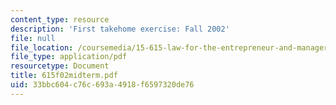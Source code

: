 ```yaml
---
content_type: resource
description: 'First takehome exercise: Fall 2002'
file: null
file_location: /coursemedia/15-615-law-for-the-entrepreneur-and-manager-spring-2003/33bbc604c76c693a4918f6597320de76_615f02midterm.pdf
file_type: application/pdf
resourcetype: Document
title: 615f02midterm.pdf
uid: 33bbc604-c76c-693a-4918-f6597320de76
---
```

